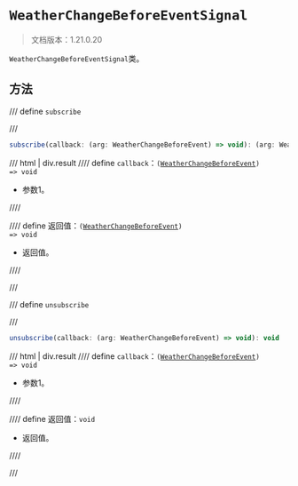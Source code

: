 # `WeatherChangeBeforeEventSignal`

> 文档版本：1.21.0.20

`WeatherChangeBeforeEventSignal`类。

## 方法

/// define
`subscribe`


///

```js
subscribe(callback: (arg: WeatherChangeBeforeEvent) => void): (arg: WeatherChangeBeforeEvent) => void
```

/// html | div.result
//// define
`callback`：<code>(<a href="../weatherchangebeforeevent/">WeatherChangeBeforeEvent</a>) =&gt; void</code>

- 参数1。


////

//// define
返回值：<code>(<a href="../weatherchangebeforeevent/">WeatherChangeBeforeEvent</a>) =&gt; void</code>

- 返回值。


////

///


/// define
`unsubscribe`


///

```js
unsubscribe(callback: (arg: WeatherChangeBeforeEvent) => void): void
```

/// html | div.result
//// define
`callback`：<code>(<a href="../weatherchangebeforeevent/">WeatherChangeBeforeEvent</a>) =&gt; void</code>

- 参数1。


////

//// define
返回值：`void`

- 返回值。


////

///

